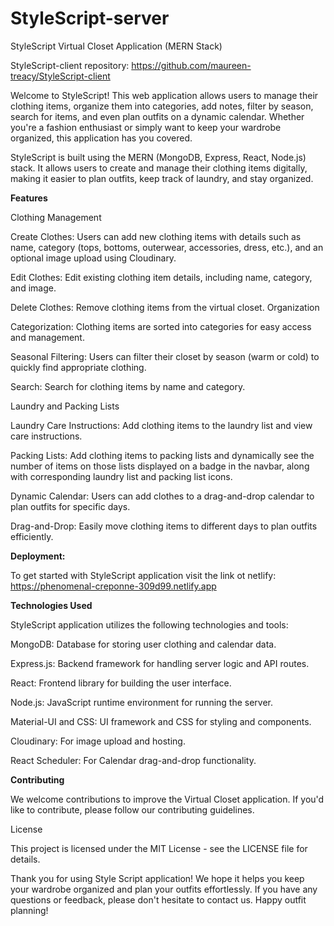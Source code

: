# StyleScript-server

StyleScript Virtual Closet Application (MERN Stack)

StyleScript-client repository: https://github.com/maureen-treacy/StyleScript-client

Welcome to StyleScript! This web application allows users to manage their clothing items, organize them into categories, add notes, filter by season, search for items, and even plan outfits on a dynamic calendar. Whether you're a fashion enthusiast or simply want to keep your wardrobe organized, this application has you covered.


StyleScript is built using the MERN (MongoDB, Express, React, Node.js) stack. It allows users to create and manage their clothing items digitally, making it easier to plan outfits, keep track of laundry, and stay organized.

**Features**

Clothing Management

Create Clothes: Users can add new clothing items with details such as name, category (tops, bottoms, outerwear, accessories, dress, etc.), and an optional image upload using Cloudinary.

Edit Clothes: Edit existing clothing item details, including name, category, and image.

Delete Clothes: Remove clothing items from the virtual closet.
Organization

Categorization: Clothing items are sorted into categories for easy access and management.

Seasonal Filtering: Users can filter their closet by season (warm or cold) to quickly find appropriate clothing.

Search: Search for clothing items by name and category.

Laundry and Packing Lists

Laundry Care Instructions: Add clothing items to the laundry list and view care instructions.

Packing Lists: Add clothing items to packing lists and dynamically see the number of items on those lists displayed on a badge in the navbar, along with corresponding laundry list and packing list icons.

Dynamic Calendar: Users can add clothes to a drag-and-drop calendar to plan outfits for specific days.

Drag-and-Drop: Easily move clothing items to different days to plan outfits efficiently.

**Deployment:**

To get started with StyleScript application visit the link ot netlify: https://phenomenal-creponne-309d99.netlify.app

 
**Technologies Used**

StyleScript application utilizes the following technologies and tools:

MongoDB: Database for storing user clothing and calendar data.

Express.js: Backend framework for handling server logic and API routes.

React: Frontend library for building the user interface.

Node.js: JavaScript runtime environment for running the server.

Material-UI and CSS: UI framework and CSS for styling and components.

Cloudinary: For image upload and hosting.

React Scheduler: For Calendar drag-and-drop functionality.


**Contributing**

We welcome contributions to improve the Virtual Closet application. If you'd like to contribute, please follow our contributing guidelines.

License

This project is licensed under the MIT License - see the LICENSE file for details.

Thank you for using Style Script application! We hope it helps you keep your wardrobe organized and plan your outfits effortlessly. If you have any questions or feedback, please don't hesitate to contact us. Happy outfit planning!
